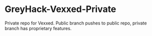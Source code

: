 # GreyHack-Vexxed-Private
Private repo for Vexxed. Public branch pushes to public repo, private branch has proprietary features.
